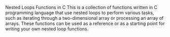 Nested Loops Functions in C
This is a collection of functions written in C programming language that use nested loops to perform various tasks, such as iterating through a two-dimensional array or processing an array of arrays. These functions can be used as a reference or as a starting point for writing your own nested loop functions.
